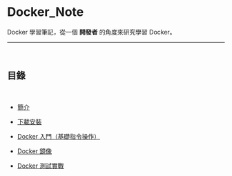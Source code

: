 # Docker_Note



Docker 學習筆記，從一個 __開發者__ 的角度來研究學習 Docker。

---

<br>


## 目錄

<br>

* [簡介](intro)

* [下載安裝](install)

* [Docker 入門（基礎指令操作）](gettingStarted)

* [Docker 鏡像](image)

* [Docker 測試實戰](docker_test_in_action)